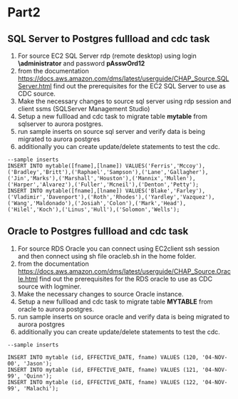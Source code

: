 # Part2

## SQL Server to Postgres **fullload and cdc** task
1. For source EC2 SQL Server rdp (remote desktop) using login **\administrator** and password **pAsswOrd12**
2. from the documentation https://docs.aws.amazon.com/dms/latest/userguide/CHAP_Source.SQLServer.html find out the prerequisites for the EC2 SQL Server to use as CDC source.
3. Make the necessary changes to source sql server using rdp session and client ssms (SQLServer Management Studio)
4. Setup a new fullload and cdc task to migrate table **mytable** from sqlserver to aurora postgres.
5. run sample inserts on source sql server and verify data is being migrated to aurora postgres
6. additionally you can create update/delete statements to test the cdc.

```
--sample inserts
INSERT INTO mytable([fname],[lname]) VALUES('Ferris','Mccoy'),('Bradley','Britt'),('Raphael','Sampson'),('Lane','Gallagher'),('Jin','Marks'),('Marshall','Houston'),('Mannix','Mullen'),('Harper','Alvarez'),('Fuller','Mcneil'),('Denton','Petty');
INSERT INTO mytable([fname],[lname]) VALUES('Blake','Farley'),('Vladimir','Davenport'),('Roth','Rhodes'),('Yardley','Vazquez'),('Wang','Maldonado'),('Josiah','Colon'),('Mark','Head'),('Hilel','Koch'),('Linus','Hull'),('Solomon','Wells');
```

## Oracle to Postgres **fullload and cdc** task
1. For source RDS Oracle you can connect using EC2client ssh session and then connect using sh file oracleb.sh in the home folder.
2. from the documentation https://docs.aws.amazon.com/dms/latest/userguide/CHAP_Source.Oracle.html find out the prerequisites for the RDS oracle to use as CDC source with logminer.
3. Make the necessary changes to source Oracle instance.
4. Setup a new fullload and cdc task to migrate table **MYTABLE** from oracle to aurora postgres.
5. run sample inserts on source oracle and verify data is being migrated to aurora postgres
6. additionally you can create update/delete statements to test the cdc.

```
--sample inserts

INSERT INTO mytable (id, EFFECTIVE_DATE, fname) VALUES (120, '04-NOV-00', 'Jason');
INSERT INTO mytable (id, EFFECTIVE_DATE, fname) VALUES (121, '04-NOV-99', 'Quinn');
INSERT INTO mytable (id, EFFECTIVE_DATE, fname) VALUES (122, '04-NOV-99', 'Malachi');
```
